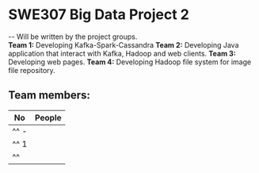# SWE307 Big Data Project 2
--
Will be written by the project groups.<br>
**Team 1:** Developing Kafka-Spark-Cassandra
**Team 2:** Developing Java application that interact with Kafka, Hadoop and web clients.
**Team 3:** Developing web pages.
**Team 4:** Developing Hadoop file system for image file repository.
## Team members:
|No| People|
|---|---|
|^^ - || AHMET ERAY KARADAĞ|
|^^ 1 || AHMET ALKAN |
|^^   || SİTİ AİSHAH BİNTİ JOHAN İSKANDAR|
